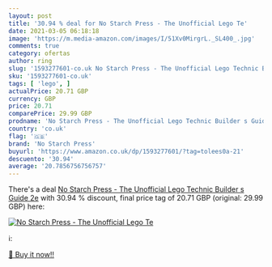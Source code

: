 ```yaml
---
layout: post
title: '30.94 % deal for No Starch Press - The Unofficial Lego Te'
date: 2021-03-05 06:18:18
image: 'https://m.media-amazon.com/images/I/51Xv0MirgrL._SL400_.jpg'
comments: true
category: ofertas
author: ring
slug: '1593277601-co.uk No Starch Press - The Unofficial Lego Technic Builder s...'
sku: '1593277601-co.uk'
tags: [ 'lego', ]
actualPrice: 20.71 GBP
currency: GBP
price: 20.71
comparePrice: 29.99 GBP
prodname: 'No Starch Press - The Unofficial Lego Technic Builder s Guide  2e'
country: 'co.uk'
flag: '🇬🇧'
brand: 'No Starch Press'
buyurl: 'https://www.amazon.co.uk/dp/1593277601/?tag=tolees0a-21'
descuento: '30.94'
average: '20.7856756756757'
---
```


There's a deal [No Starch Press - The Unofficial Lego Technic Builder s Guide  2e](https://www.amazon.co.uk/dp/1593277601/?tag=tolees0a-21)  with  30.94 % discount, final price tag of  20.71 GBP (original: 29.99 GBP) here:

[![No Starch Press - The Unofficial Lego Te](https://m.media-amazon.com/images/I/51Xv0MirgrL._SL400_.jpg)](https://www.amazon.co.uk/dp/1593277601/?tag=tolees0a-21)

ℹ️:


[🛒 Buy it now!!](https://www.amazon.co.uk/dp/1593277601/?tag=tolees0a-21)
